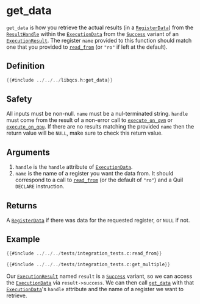 # get_data

`get_data` is how you retrieve the actual results (in a [`RegisterData`]) from the [`ResultHandle`] within the [`ExecutionData`] from the [`Success`] variant of an [`ExecutionResult`]. The register `name` provided to this function should match one that you provided to [`read_from`] (or `"ro"` if left at the default).

## Definition

```c
{{#include ../../../libqcs.h:get_data}}
```

## Safety

All inputs must be non-null. `name` must be a nul-terminated string. `handle` must come from the result of a non-error call to [`execute_on_qvm`] or [`execute_on_qpu`]. If there are no results matching the provided `name` then the return value will be `NULL`, make sure to check this return value.

## Arguments

1. `handle` is the `handle` attribute of [`ExecutionData`].
2. `name` is the name of a register you want the data from. It should correspond to a call to [`read_from`] (or the default of `"ro"`) and a Quil `DECLARE` instruction.

## Returns

A [`RegisterData`] if there was data for the requested register, or `NULL` if not.

## Example

```c
{{#include ../../../tests/integration_tests.c:read_from}}

{{#include ../../../tests/integration_tests.c:get_multiple}}
```

Our [`ExecutionResult`] named `result` is a [`Success`] variant, so we can access the [`ExecutionData`] via `result->success`. We can then call [`get_data`] with that [`ExecutionData`]'s `handle` attribute and the name of a register we want to retrieve.

[`ExecutionData`]: execution_data.md
[`ResultHandle`]: result_handle.md
[`Success`]: execution_result.md#success
[`RegisterData`]: register_data.md
[`ExecutionResult`]: execution_result.md
[`read_from`]: read_from.md
[`execute_on_qvm`]: execute_on_qvm.md
[`execute_on_qpu`]: execute_on_qpu.md
[`get_data`]: get_data.md
